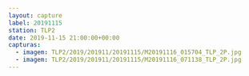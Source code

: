 ```yaml
---
layout: capture
label: 20191115
station: TLP2
date: 2019-11-15 21:00:00+00:00
capturas:
  - imagem: TLP2/2019/201911/20191115/M20191116_015704_TLP_2P.jpg
  - imagem: TLP2/2019/201911/20191115/M20191116_071138_TLP_2P.jpg
---
```

